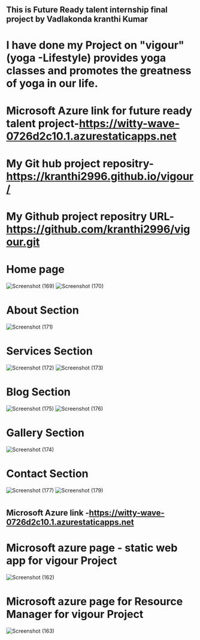 ## This is Future Ready talent internship final project by Vadlakonda kranthi Kumar

# I have done my Project on "vigour"(yoga -Lifestyle) provides yoga classes and promotes the greatness of yoga in our life.
# Microsoft Azure link for future ready talent project-https://witty-wave-0726d2c10.1.azurestaticapps.net
# My Git hub project repositry-https://kranthi2996.github.io/vigour/
# My Github project repositry URL-https://github.com/kranthi2996/vigour.git
# Home page
![Screenshot (169)](https://user-images.githubusercontent.com/91481405/181786401-a682bf2d-8a62-4b54-91dd-84d58bd9f35e.png)
![Screenshot (170)](https://user-images.githubusercontent.com/91481405/181786440-61ff7f59-ca93-44ba-b17f-51b8d1121837.png)
#
# About Section
![Screenshot (171)](https://user-images.githubusercontent.com/91481405/181786919-227f8827-8379-420b-9557-09a451759933.png)
#
# Services Section
![Screenshot (172)](https://user-images.githubusercontent.com/91481405/181787797-09f2e575-09f1-4de6-b67f-36838f9ffa52.png)
![Screenshot (173)](https://user-images.githubusercontent.com/91481405/181787802-37ea1613-46e7-411e-9feb-9c7103b107cd.png)
#
# Blog Section
![Screenshot (175)](https://user-images.githubusercontent.com/91481405/181787822-db125701-8660-4747-bc7e-32d14b226847.png)
![Screenshot (176)](https://user-images.githubusercontent.com/91481405/181787833-bf93b983-b047-43cb-a2b4-d13bebe74ace.png)
#
# Gallery Section
![Screenshot (174)](https://user-images.githubusercontent.com/91481405/181787854-70af8ecb-b520-47a2-a91f-49a911773468.png)
#
# Contact Section
![Screenshot (177)](https://user-images.githubusercontent.com/91481405/181787895-b677ed6a-2a25-4f42-bd0c-0a3e750464ea.png)
![Screenshot (179)](https://user-images.githubusercontent.com/91481405/181787905-65eb7670-0907-4086-9529-0889adc631da.png)
#
## Microsoft Azure link -https://witty-wave-0726d2c10.1.azurestaticapps.net
# Microsoft azure page - static web app  for vigour Project
![Screenshot (162)](https://user-images.githubusercontent.com/91481405/181788082-0be2ad34-90b0-43b7-925b-51f62983df22.png)
#
# Microsoft azure page for Resource Manager for vigour Project
![Screenshot (163)](https://user-images.githubusercontent.com/91481405/181788109-b3c326ea-490a-4b87-8eb2-60bc8759bbb5.png)
#
